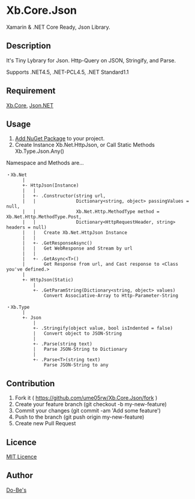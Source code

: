 Xb.Core.Json
====

Xamarin & .NET Core Ready, Json Library.

## Description
It's Tiny Lybrary for Json. Http-Query on JSON, Stringify, and Parse.
  
Supports .NET4.5, .NET-PCL4.5, .NET Standard1.1

## Requirement
[Xb.Core](https://github.com/ume05rw/Xb.Core), 
[Json.NET](http://www.newtonsoft.com/json)

## Usage
1. [Add NuGet Package](https://www.nuget.org/packages/Xb.Core.Json/) to your project.
2. Create Instance Xb.Net.HttpJson, or Call Static Methods Xb.Type.Json.Any()

Namespace and Methods are...

    ・Xb.Net
          |
          +- HttpJson(Instance)
          |   |
          |   +- .Constructor(string url,
          |   |               Dictionary<string, object> passingValues = null,
          |   |               Xb.Net.Http.MethodType method = Xb.Net.Http.MethodType.Post,
          |   |               Dictionary<HttpRequestHeader, string> headers = null)
          |   |   Create Xb.Net.HttpJson Instance
          |   |
          |   +- .GetResponseAsync()
          |   |   Get WebResponse and Stream by url
          |   |
          |   +- .GetAsync<T>()
          |       Get Response from url, and Cast response to <Class you've defined.>
          |
          +- HttpJson(Static)
              |
              +- .GetParamString(Dictionary<string, object> values)
                  Convert Associative-Array to Http-Parameter-String
    
    ・Xb.Type
          |
          +- Json
              |
              +- .Stringify(object value, bool isIndented = false)
              |   Convert object to JSON-String
              |
              +- .Parse(string text)
              |   Parse JSON-String to Dictionary
              |
              +- .Parse<T>(string text)
                  Parse JSON-String to any


## Contribution
1. Fork it ( https://github.com/ume05rw/Xb.Core.Json/fork )
2. Create your feature branch (git checkout -b my-new-feature)
3. Commit your changes (git commit -am 'Add some feature')
4. Push to the branch (git push origin my-new-feature)
5. Create new Pull Request


## Licence

[MIT Licence](https://github.com/ume05rw/Xb.Core.Json/blob/master/LICENSE)

## Author

[Do-Be's](http://dobes.jp)
